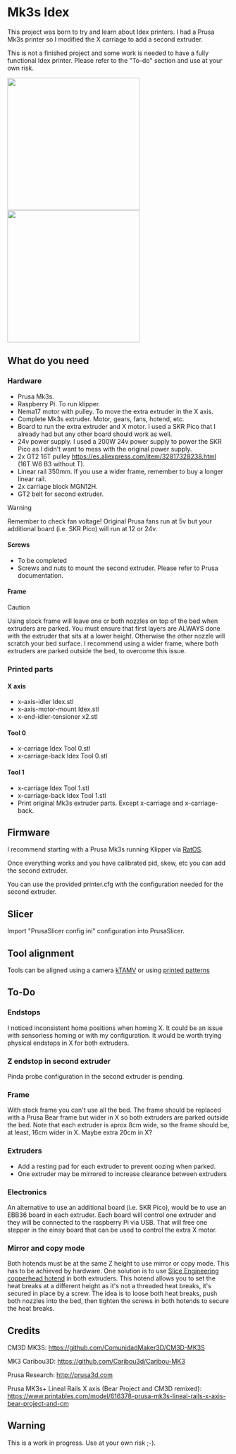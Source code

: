 # Mk3s Idex

This project was born to try and learn about Idex printers. I had a Prusa Mk3s printer so I modified the X carriage to add a second extruder.

This is not a finished project and some work is needed to have a fully functional Idex printer. Please refer to the "To-do" section and use at your own risk.

<img src="https://github.com/gonchogsm/Mk3s_Idex/assets/94571789/66906d6f-040a-42db-8ee7-6231032e9f3d" width="300">

<img src="https://github.com/gonchogsm/Mk3s_Idex/assets/94571789/8b53a671-bb77-4910-b749-2411cb6d4fcf" width="300">


## What do you need
### Hardware
- Prusa Mk3s.
- Raspberry Pi. To run klipper.
- Nema17 motor with pulley. To move the extra extruder in the X axis.
- Complete Mk3s extruder. Motor, gears, fans, hotend, etc.
- Board to run the extra extruder and X motor. I used a SKR Pico that I already had but any other board should work as well.
- 24v power supply. I used a 200W 24v power supply to power the SKR Pico as I didn't want to mess with the original power supply.
- 2x GT2 16T pulley https://es.aliexpress.com/item/32817328238.html (16T W6 B3 without T).
- Linear rail 350mm. If you use a wider frame, remember to buy a longer linear rail.
- 2x carriage block MGN12H.
- GT2 belt for second extruder.
> [!WARNING]
> Remember to check fan voltage! Original Prusa fans run at 5v but your additional board (i.e. SKR Pico) will run at 12 or 24v.


#### Screws
- To be completed
- Screws and nuts to mount the second extruder. Please refer to Prusa documentation.

#### Frame
> [!CAUTION]
> Using stock frame will leave one or both nozzles on top of the bed when extruders are parked. You must ensure that first layers are ALWAYS done with the extruder that sits at a lower height. Otherwise the other nozzle will scratch your bed surface. I recommend using a wider frame, where both extruders are parked outside the bed, to overcome this issue.


### Printed parts
#### X axis
- x-axis-idler Idex.stl
- x-axis-motor-mount Idex.stl
- x-end-idler-tensioner x2.stl
#### Tool 0
- x-carriage Idex Tool 0.stl
- x-carriage-back Idex Tool 0.stl
#### Tool 1
- x-carriage Idex Tool 1.stl
- x-carriage-back Idex Tool 1.stl
- Print original Mk3s extruder parts. Except x-carriage and x-carriage-back.

## Firmware
I recommend starting with a Prusa Mk3s running Klipper via [RatOS](https://os.ratrig.com/).

Once everything works and you have calibrated pid, skew, etc you can add the second extruder.

You can use the provided printer.cfg with the configuration needed for the second extruder.

## Slicer
Import "PrusaSlicer config.ini" configuration into PrusaSlicer.

## Tool alignment
Tools can be aligned using a camera [kTAMV](https://github.com/TypQxQ/kTAMV) or using [printed patterns](https://www.printables.com/model/129617-offset-xy-dual-extruder-idex-calibration)

## To-Do
### Endstops
I noticed inconsistent home positions when homing X. It could be an issue with sensorless homing or with my configuration. It would be worth trying physical endstops in X for both extruders.
### Z endstop in second extruder
Pinda probe configuration in the second extruder is pending.
### Frame
With stock frame you can't use all the bed. The frame should be replaced with a Prusa Bear frame but wider in X so both extruders are parked outside the bed. Note that each extruder is aprox 8cm wide, so the frame should be, at least, 16cm wider in X. Maybe extra 20cm in X?
### Extruders
- Add a resting pad for each extruder to prevent oozing when parked.
- One extruder may be mirrored to increase clearance between extruders
### Electronics
An alternative to use an additional board (i.e. SKR Pico), would be to use an EBB36 board in each extruder. Each board will control one extruder and they will be connected to the raspberry Pi via USB. That will free one stepper in the einsy board that can be used to control the extra X motor.
### Mirror and copy mode
Both hotends must be at the same Z height to use mirror or copy mode. This has to be achieved by hardware. One solution is to use [Slice Engineering copperhead hotend](https://www.sliceengineering.com/collections/copperhead) in both extruders. This hotend allows you to set the heat breaks at a different height as it's not a threaded heat breaks, it's secured in place by a screw. The idea is to loose both heat breaks, push both nozzles into the bed, then tighten the screws in both hotends to secure the heat breaks.


## Credits
CM3D MK3S: https://github.com/ComunidadMaker3D/CM3D-MK3S

MK3 Caribou3D: https://github.com/Caribou3d/Caribou-MK3

Prusa Research: http://prusa3d.com

Prusa MK3s+ Lineal Rails X axis (Bear Project and CM3D remixed): https://www.printables.com/model/616378-prusa-mk3s-lineal-rails-x-axis-bear-project-and-cm

## Warning
This is a work in progress. Use at your own risk ;-).
